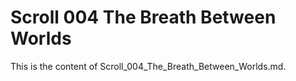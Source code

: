 # Scroll 004 The Breath Between Worlds

This is the content of Scroll_004_The_Breath_Between_Worlds.md.
